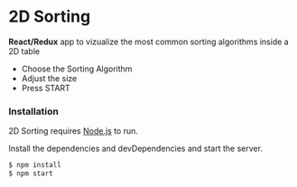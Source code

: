 # 2D Sorting

**React/Redux** app to vizualize the most common sorting algorithms inside a 2D table

  - Choose the Sorting Algorithm
  - Adjust the size
  - Press START
  
### Installation
2D Sorting requires [Node.js](https://nodejs.org/) to run.

Install the dependencies and devDependencies and start the server.

```sh
$ npm install 
$ npm start
```
